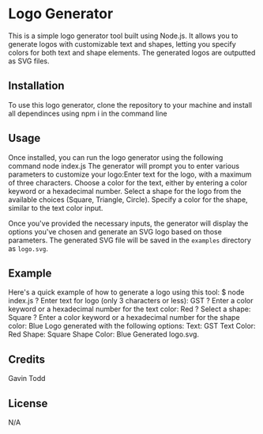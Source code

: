 # Logo Generator
This is a simple logo generator tool built using Node.js. It allows you to generate logos with customizable text and shapes, letting you specify colors for both text and shape elements. The generated logos are outputted as SVG files.

## Installation
To use this logo generator, clone the repository to your machine and install all dependinces using npm i in the command line

## Usage
Once installed, you can run the logo generator using the following command node index.js The generator will prompt you to enter various parameters to customize your logo:Enter text for the logo, with a maximum of three characters. Choose a color for the text, either by entering a color keyword or a hexadecimal number. Select a shape for the logo from the available choices (Square, Triangle, Circle). Specify a color for the shape, similar to the text color input.

Once you've provided the necessary inputs, the generator will display the options you've chosen and generate an SVG logo based on those parameters. The generated SVG file will be saved in the `examples` directory as `logo.svg`.

## Example
Here's a quick example of how to generate a logo using this tool:
$ node index.js
? Enter text for logo (only 3 characters or less): GST
? Enter a color keyword or a hexadecimal number for the text color: Red
? Select a shape: Square
? Enter a color keyword or a hexadecimal number for the shape color: Blue
Logo generated with the following options:
Text: GST
Text Color: Red
Shape: Square
Shape Color: Blue
Generated logo.svg.
 
## Credits 
Gavin Todd

## License 
N/A

